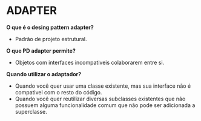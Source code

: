 # ADAPTER

**O que é o desing pattern adapter?**
- Padrão de projeto estrutural.

**O que PD adapter permite?**
- Objetos com interfaces incompativeis colaborarem entre si.

**Quando utilizar o adaptador?**
- Quando você quer usar uma classe existente, mas sua interface não é compativel com o resto do código.
- Quando você quer reutilizar diversas subclasses existentes que não possuem alguma funcionalidade comum que não pode ser adicionada a superclasse.
